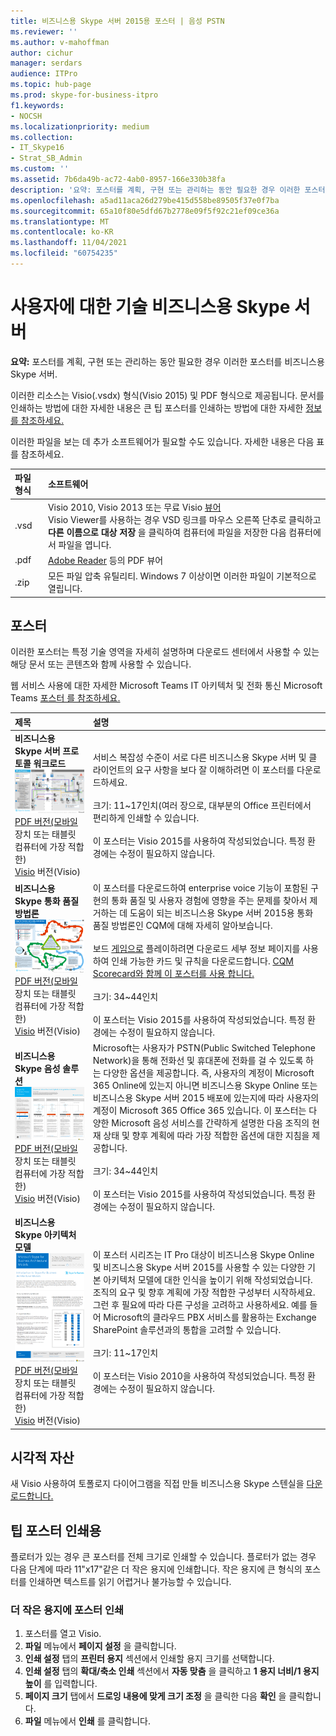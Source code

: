 ```yaml
---
title: 비즈니스용 Skype 서버 2015용 포스터 | 음성 PSTN
ms.reviewer: ''
ms.author: v-mahoffman
author: cichur
manager: serdars
audience: ITPro
ms.topic: hub-page
ms.prod: skype-for-business-itpro
f1.keywords:
- NOCSH
ms.localizationpriority: medium
ms.collection:
- IT_Skype16
- Strat_SB_Admin
ms.custom: ''
ms.assetid: 7b6da49b-ac72-4ab0-8957-166e330b38fa
description: '요약: 포스터를 계획, 구현 또는 관리하는 동안 필요한 경우 이러한 포스터를 비즈니스용 Skype 서버.'
ms.openlocfilehash: a5ad11aca26d279be415d558be89505f37e0f7ba
ms.sourcegitcommit: 65a10f80e5dfd67b2778e09f5f92c21ef09ce36a
ms.translationtype: MT
ms.contentlocale: ko-KR
ms.lasthandoff: 11/04/2021
ms.locfileid: "60754235"
---
```

# <a name="technical-diagrams-for-skype-for-business-server"></a>사용자에 대한 기술 비즈니스용 Skype 서버

**요약:** 포스터를 계획, 구현 또는 관리하는 동안 필요한 경우 이러한 포스터를 비즈니스용 Skype 서버.

이러한 리소스는 Visio(.vsdx) 형식(Visio 2015) 및 PDF 형식으로 제공됩니다. 문서를 인쇄하는 방법에 대한 자세한 내용은 큰 팁 포스터를 인쇄하는 방법에 대한 자세한 [정보를 참조하세요.](technical-diagrams.md#tips)

이러한 파일을 보는 데 추가 소프트웨어가 필요할 수도 있습니다. 자세한 내용은 다음 표를 참조하세요.

|파일 형식|소프트웨어|
|:--- |:--- |
|.vsd |Visio 2010, Visio 2013 또는 무료 Visio [뷰어](https://go.microsoft.com/fwlink/p/?LinkId=393676) <br/> Visio Viewer를 사용하는 경우 VSD 링크를 마우스 오른쪽 단추로 클릭하고 **다른 이름으로 대상 저장** 을 클릭하여 컴퓨터에 파일을 저장한 다음 컴퓨터에서 파일을 엽니다. |
|.pdf |[Adobe Reader](https://go.microsoft.com/fwlink/p/?LinkId=393675) 등의 PDF 뷰어 |
|.zip |모든 파일 압축 유틸리티. Windows 7 이상이면 이러한 파일이 기본적으로 열립니다. |

## <a name="posters"></a>포스터

이러한 포스터는 특정 기술 영역을 자세히 설명하며 다운로드 센터에서 사용할 수 있는 해당 문서 또는 콘텐츠와 함께 사용할 수 있습니다.

웹 서비스 사용에 대한 자세한 Microsoft Teams IT 아키텍처 및 전화 통신 Microsoft Teams [포스터 를 참조하세요.](/MicrosoftTeams/teams-architecture-solutions-posters)

|제목|설명|
|:---|:---|
|**비즈니스용 Skype 서버 프로토콜 워크로드** <br/>![SfB 프로토콜 워크로드 포스터.](media/0dccf933-eab3-4793-a8a4-4f6b9b0b4fa0.png)<br/>[PDF 버전(모바일](https://go.microsoft.com/fwlink/p/?LinkId=550989) 장치 또는 태블릿 컴퓨터에 가장 적합한) <br/> [Visio](https://go.microsoft.com/fwlink/p/?LinkId=550991) 버전(Visio) |서비스 복잡성 수준이 서로 다른 비즈니스용 Skype 서버 및 클라이언트의 요구 사항을 보다 잘 이해하려면 이 포스터를 다운로드하세요.<br/> <br/> 크기: 11~17인치(여러 장으로, 대부분의 Office 프린터에서 편리하게 인쇄할 수 있습니다. <br/> <br/> 이 포스터는 Visio 2015를 사용하여 작성되었습니다. 특정 환경에는 수정이 필요하지 않습니다. |
|**비즈니스용 Skype 통화 품질 방법론** <br/> ![통화 품질 방법론 포스터입니다. ](media/69d33707-8dc4-446a-8d72-0a77be59a64a.png)[PDF 버전(모바일](https://go.microsoft.com/fwlink/p/?LinkId=617899) 장치 또는 태블릿 컴퓨터에 가장 적합한) <br/> [Visio](https://go.microsoft.com/fwlink/p/?LinkId=617900) 버전(Visio) |이 포스터를 다운로드하여 enterprise voice 기능이 포함된 구현의 통화 품질 및 사용자 경험에 영향을 주는 문제를 찾아서 제거하는 데 도움이 되는 비즈니스용 Skype 서버 2015용 통화 품질 방법론인 CQM에 대해 자세히 알아보습니다. <br/> <br/> 보드 [게임으로](https://go.microsoft.com/fwlink/p/?LinkId=617898) 플레이하려면 다운로드 세부 정보 페이지를 사용하여 인쇄 가능한 카드 및 규칙을 다운로드합니다. [CQM Scorecard와 함께 이 포스터를 사용 합니다.](https://go.microsoft.com/fwlink/p/?LinkId=617904) <br/><br/> 크기: 34~44인치 <br/> <br/> 이 포스터는 Visio 2015를 사용하여 작성되었습니다. 특정 환경에는 수정이 필요하지 않습니다. |
|**비즈니스용 Skype 음성 솔루션** <br/> ![음성 솔루션 계획 포스터입니다.](media/1d3371f3-d554-4d6b-ac4f-a927bbe50b26.png) <br/> [PDF 버전(모바일](https://go.microsoft.com/fwlink/?linkid=869123) 장치 또는 태블릿 컴퓨터에 가장 적합한) <br/> [Visio](https://go.microsoft.com/fwlink/?linkid=869124) 버전(Visio) |Microsoft는 사용자가 PSTN(Public Switched Telephone Network)을 통해 전화선 및 휴대폰에 전화를 걸 수 있도록 하는 다양한 옵션을 제공합니다. 즉, 사용자의 계정이 Microsoft 365 Online에 있는지 아니면 비즈니스용 Skype Online 또는 비즈니스용 Skype 서버 2015 배포에 있는지에 따라 사용자의 계정이 Microsoft 365 Office 365 있습니다. 이 포스터는 다양한 Microsoft 음성 서비스를 간략하게 설명한 다음 조직의 현재 상태 및 향후 계획에 따라 가장 적합한 옵션에 대한 지침을 제공합니다. <br/> <br/> 크기: 34~44인치 <br/><br/> 이 포스터는 Visio 2015를 사용하여 작성되었습니다. 특정 환경에는 수정이 필요하지 않습니다. |
|**비즈니스용 Skype 아키텍처 모델** <br/> ![비즈니스용 Skype 아키텍처 모델.](media/0734153f-af7b-4cf3-b095-96bdd1de3fb0.png) <br/> [PDF 버전(모바일](https://go.microsoft.com/fwlink/?linkid=869125) 장치 또는 태블릿 컴퓨터에 가장 적합한) <br/> [Visio](https://go.microsoft.com/fwlink/?linkid=869126) 버전(Visio) |이 포스터 시리즈는 IT Pro 대상이 비즈니스용 Skype Online 및 비즈니스용 Skype 서버 2015를 사용할 수 있는 다양한 기본 아키텍처 모델에 대한 인식을 높이기 위해 작성되었습니다. 조직의 요구 및 향후 계획에 가장 적합한 구성부터 시작하세요. 그런 후 필요에 따라 다른 구성을 고려하고 사용하세요. 예를 들어 Microsoft의 클라우드 PBX 서비스를 활용하는 Exchange SharePoint 솔루션과의 통합을 고려할 수 있습니다. <br/><br/> 크기: 11~17인치 <br/><br/> 이 포스터는 Visio 2010을 사용하여 작성되었습니다. 특정 환경에는 수정이 필요하지 않습니다. |

## <a name="visual-assets"></a>시각적 자산

새 Visio 사용하여 토폴로지 다이어그램을 직접 만들 비즈니스용 Skype 스텐실을 [다운로드합니다.](https://go.microsoft.com/fwlink/p/?LinkId=550985)

## <a name="tips-for-printing-large-format-posters"></a>팁 포스터 인쇄용

<a name="tips"> </a>

플로터가 있는 경우 큰 포스터를 전체 크기로 인쇄할 수 있습니다. 플로터가 없는 경우 다음 단계에 따라 11"x17"같은 더 작은 용지에 인쇄합니다. 작은 용지에 큰 형식의 포스터를 인쇄하면 텍스트를 읽기 어렵거나 불가능할 수 있습니다.

### <a name="print-posters-on-smaller-paper"></a>더 작은 용지에 포스터 인쇄

1. 포스터를 열고 Visio.
2. **파일** 메뉴에서 **페이지 설정** 을 클릭합니다.
3. **인쇄 설정** 탭의 **프린터 용지** 섹션에서 인쇄할 용지 크기를 선택합니다.
4. **인쇄 설정** 탭의 **확대/축소 인쇄** 섹션에서 **자동 맞춤** 을 클릭하고 **1 용지 너비/1 용지 높이** 를 입력합니다.
5. **페이지 크기** 탭에서 **드로잉 내용에 맞게 크기 조정** 을 클릭한 다음 **확인** 을 클릭합니다.
6. **파일** 메뉴에서 **인쇄** 를 클릭합니다.